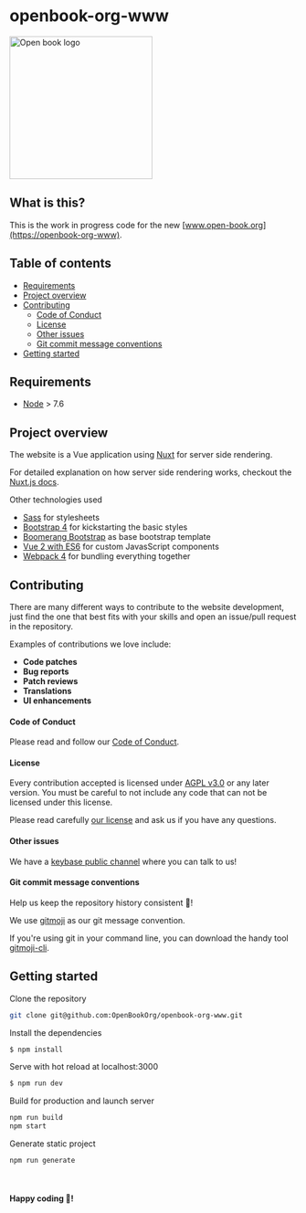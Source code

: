 # openbook-org-www

<img alt="Open book logo" src="https://github.com/OpenBookOrg/openbook-org-www/blob/master/src/assets/logo-repos.png?raw=true" width="250">

## What is this?

This is the work in progress code for the new [www.open-book.org](https://openbook-org-www).

## Table of contents

- [Requirements](#requirements)
- [Project overview](#project-overview)
- [Contributing](#contributing)
    + [Code of Conduct](#code-of-conduct)
    + [License](#license)
    + [Other issues](#other-issues)
    + [Git commit message conventions](#git-commit-message-conventions)
- [Getting started](#getting-started)

## Requirements

* [Node](https://nodejs.org) > 7.6

## Project overview

The website is a Vue application using [Nuxt](https://nuxtjs.org/) for server side rendering.

For detailed explanation on how server side rendering works, checkout the [Nuxt.js docs](https://github.com/nuxt/nuxt.js).

Other technologies used

* [Sass](https://sass-lang.com/) for stylesheets
* [Bootstrap 4](https://getbootstrap.com/) for kickstarting the basic styles
* [Boomerang Bootstrap](https://preview.webpixels.io/boomerang-v3.6/) as base bootstrap template
* [Vue 2 with ES6](https://vuejs.org/) for custom JavasScript components
* [Webpack 4](https://webpack.js.org/) for bundling everything together

## Contributing

There are many different ways to contribute to the website development, just find the one that best fits with your skills and open an issue/pull request in the repository.

Examples of contributions we love include:

- **Code patches**
- **Bug reports**
- **Patch reviews**
- **Translations**
- **UI enhancements**

#### Code of Conduct

Please read and follow our [Code of Conduct](https://github.com/OpenBookOrg/openbook-org-www/blob/master/CODE_OF_CONDUCT.md).

#### License

Every contribution accepted is licensed under [AGPL v3.0](http://www.gnu.org/licenses/agpl-3.0.html) or any later version. 
You must be careful to not include any code that can not be licensed under this license.

Please read carefully [our license](https://github.com/OpenBookOrg/openbook-org-www/blob/master/LICENSE.txt) and ask us if you have any questions.

#### Other issues

We have a [keybase public channel](https://keybase.io/team/openbookorg.public) where you can talk to us!

#### Git commit message conventions

Help us keep the repository history consistent 🙏!

We use [gitmoji](https://gitmoji.carloscuesta.me/) as our git message convention.

If you're using git in your command line, you can download the handy tool [gitmoji-cli](https://github.com/carloscuesta/gitmoji-cli).

## Getting started

Clone the repository

```sh
git clone git@github.com:OpenBookOrg/openbook-org-www.git
```

Install the dependencies
```bash
$ npm install
```

Serve with hot reload at localhost:3000
```bash
$ npm run dev
```

Build for production and launch server
```bash
npm run build
npm start
```

Generate static project
```bash
npm run generate
```

<br>

#### Happy coding 🎉!


